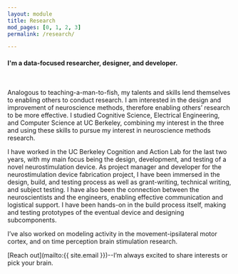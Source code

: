 ```yaml
---
layout: module
title: Research
mod_pages: [0, 1, 2, 3]
permalink: /research/

---
```

#### I'm a data-focused researcher, designer, and developer.
<br>

Analogous to teaching-a-man-to-fish, my talents and skills lend themselves to enabling others to conduct research. I am interested in the design and improvement of neuroscience methods, therefore enabling others’ research to be more effective. I studied Cognitive Science, Electrical Engineering, and Computer Science at UC Berkeley, combining my interest in the three and using these skills to pursue my interest in neuroscience methods research.

I have worked in the UC Berkeley Cognition and Action Lab for the last two years, with my main focus being the design, development, and testing of a novel neurostimulation device. As project manager and developer for the neurostimulation device fabrication project, I have been immersed in the design, build, and testing process as well as grant-writing, technical writing, and subject testing. I have also been the connection between the neuroscientists and the engineers, enabling effective communication and logistical support. I have been hands-on in the build process itself, making and testing prototypes of the eventual device and designing subcomponents.

I’ve also worked on modeling activity in the movement-ipsilateral motor cortex, and on time perception brain stimulation research.

[Reach out](mailto:{{ site.email }})--I’m always excited to share interests or pick your brain.
